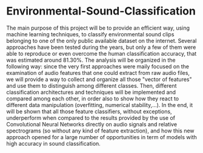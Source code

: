 # Environmental-Sound-Classification

The main purpose of this project will be to provide an efficient way, using machine learning techniques, to classify environmental sound clips belonging to one of the only public available dataset on the internet.
Several approaches have been tested during the years, but only a few of them were able to reproduce or even overcome the human classification accuracy, that was estimated around 81.30%.
The analysis will be organized in the following way: since the very first approaches were maily focused on the examination of audio features that one could extract from raw audio files, we will provide a way to collect and organize all those "vector of features" and use them to distinguish among different classes. Then, different classification architectures and techniques will be implemented and compared among each other, in order also to show how they react to different data manipulation (overfitting, numerical stability,...).
In the end, it will be shown that all those feature classifiers, without exceptions, underperform when compared to the results provided by the use of Convolutional Neural Networks directly on audio signals and relative spectrograms (so without any kind of feature extraction), and how this new approach opened for a large number of opportunities in term of models with high accuracy in sound classification.
